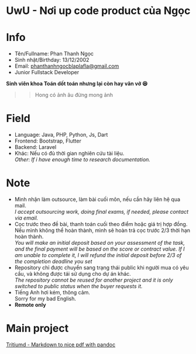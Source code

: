 UwU - Nơi up code product của Ngọc 
===
# Info
- Tên/Fullname: Phan Thanh Ngọc
- Sinh nhật/Birthday: 13/12/2002
- Email: phanthanhngocblaplafla@gmail.com
- Junior Fullstack Developer

**Sinh viên khoa Toán dốt toán nhưng lại còn hay văn vở :satisfied:**

>> Hong có ảnh âu đừng mong ảnh

# Field
- Language: Java, PHP, Python, Js, Dart
- Frontend: Bootstrap, Flutter
- Backend: Laravel
- Khác: Nếu có đủ thời gian nghiên cứu tài liệu.  
  *Other*: *If i have enough time to research documentation.*

# Note
- Mình nhận làm outsource, làm bài cuối môn, nếu cần hãy liên hệ qua mail.  
  *I accept outsourcing work, doing final exams, if needed, please contact via email.*
- Cọc trước theo đề bài, thanh toán cuối theo điểm hoặc giá trị hợp đồng. Nếu mình không thể hoàn thành, mình sẽ hoàn trả cọc trước 2/3 thời hạn hoàn thành.  
  *You will make an initial deposit based on your assessment of the task, and the final payment will be based on the score or contract value. If I am unable to complete it, I will refund the initial deposit before 2/3 of the completion deadline you set*
- Repository chỉ được chuyển sang trạng thái public khi người mua có yêu cầu, và không được tái sử dụng cho dự án khác.  
  *The repository cannot be reused for another project and it is only switched to public status when the buyer requests it.*
- Tiếng Anh hơi kém, thông cảm.  
   Sorry for my bad English.
- **Remote only**

# Main project
[Tritiumd - Markdown to nice pdf with pandoc](https://github.com/tritiumd)
